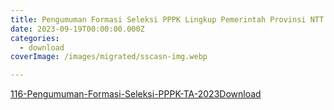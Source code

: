 ```yaml
---
title: Pengumuman Formasi Seleksi PPPK Lingkup Pemerintah Provinsi NTT TA 2023
date: 2023-09-19T00:00:00.000Z
categories:
  - download
coverImage: /images/migrated/sscasn-img.webp

---
```


[116-Pengumuman-Formasi-Seleksi-PPPK-TA-2023](https://bkd.nttprov.go.id/web/revisi-jadwal-pelaksanaan-casn-tahun-2023/116-pengumuman-formasi-seleksi-pppk-ta-2023/)[Download](https://bkd.nttprov.go.id/web/wp-content/uploads/2023/09/116-Pengumuman-Formasi-Seleksi-PPPK-TA-2023.pdf)
